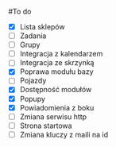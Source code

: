 #To do

- [x] Lista sklepów
- [ ] Zadania 
- [ ] Grupy
- [ ] Integracja z kalendarzem
- [ ] Integracja ze skrzynką
- [x] Poprawa modułu bazy
- [ ] Pojazdy
- [x] Dostępność modułów
- [x] Popupy
- [x] Powiadomienia z boku
- [ ] Zmiana serwisu http
- [ ] Strona startowa
- [ ] Zmiana kluczy z maili na id

